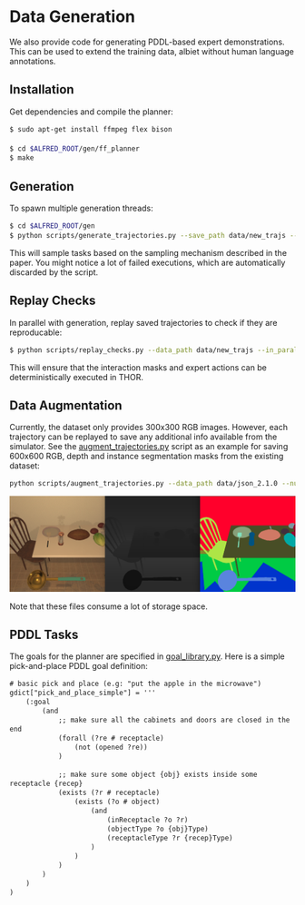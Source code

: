 # Data Generation

We also provide code for generating PDDL-based expert demonstrations. This can be used to extend the training data, albiet without human language annotations.  

## Installation

Get dependencies and compile the planner:
```bash
$ sudo apt-get install ffmpeg flex bison

$ cd $ALFRED_ROOT/gen/ff_planner
$ make
```

## Generation

To spawn multiple generation threads:

```bash
$ cd $ALFRED_ROOT/gen
$ python scripts/generate_trajectories.py --save_path data/new_trajs --in_parallel --debug --num_threads 2 
```

This will sample tasks based on the sampling mechanism described in the paper. You might notice a lot of failed executions, which are automatically discarded by the script.


## Replay Checks

In parallel with generation, replay saved trajectories to check if they are reproducable:

```bash
$ python scripts/replay_checks.py --data_path data/new_trajs --in_parallel  
```
This will ensure that the interaction masks and expert actions can be deterministically executed in THOR.

## Data Augmentation

Currently, the dataset only provides 300x300 RGB images. However, each trajectory can be replayed to save any additional info available from the simulator. See the [augment_trajectories.py](scripts/augment_trajectories.py) script as an example for saving 600x600 RGB, depth and instance segmentation masks from the existing dataset: 

```bash
python scripts/augment_trajectories.py --data_path data/json_2.1.0 --num_threads 2 --smooth_nav --time_delays
```

![](../media/aug.png)

Note that these files consume a lot of storage space. 

## PDDL Tasks

The goals for the planner are specified in [goal_library.py](goal_library.py). Here is a simple pick-and-place PDDL goal definition:

```
# basic pick and place (e.g: "put the apple in the microwave")
gdict["pick_and_place_simple"] = '''
    (:goal
        (and
            ;; make sure all the cabinets and doors are closed in the end
            (forall (?re # receptacle)
                (not (opened ?re))
            )
            
            ;; make sure some object {obj} exists inside some receptacle {recep}
            (exists (?r # receptacle)
                (exists (?o # object)
                    (and 
                        (inReceptacle ?o ?r) 
                        (objectType ?o {obj}Type) 
                        (receptacleType ?r {recep}Type)
                    )
                )
            )
        )
    )
)
```

